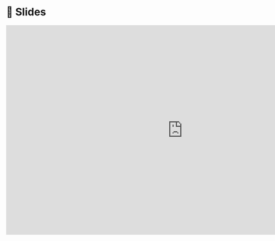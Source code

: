 # 🛝 Slides

<iframe
    src="https://docs.google.com/presentation/d/e/2PACX-1vRE-AlrSUcGWKUCas2cagSkFEHL3pgdsx8Z2I028qwa9-7MKkRLQO6A9S-2aPy8Fe0tzXoFchKjpKco/pubembed?start=false&loop=false&delayms=60000"
    frameborder="0"
    width="960"
    height="569"
    allowfullscreen="true"
    mozallowfullscreen="true"
    webkitallowfullscreen="true">
</iframe>
